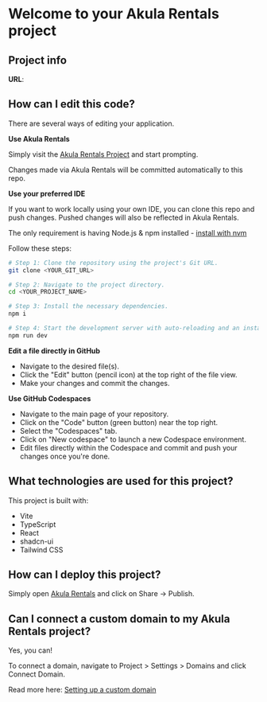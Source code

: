# Welcome to your Akula Rentals project

## Project info

**URL**: 

## How can I edit this code?

There are several ways of editing your application.

**Use Akula Rentals**

Simply visit the [Akula Rentals Project]() and start prompting.

Changes made via Akula Rentals will be committed automatically to this repo.

**Use your preferred IDE**

If you want to work locally using your own IDE, you can clone this repo and push changes. Pushed changes will also be reflected in Akula Rentals.

The only requirement is having Node.js & npm installed - [install with nvm](https://github.com/nvm-sh/nvm#installing-and-updating)

Follow these steps:

```sh
# Step 1: Clone the repository using the project's Git URL.
git clone <YOUR_GIT_URL>

# Step 2: Navigate to the project directory.
cd <YOUR_PROJECT_NAME>

# Step 3: Install the necessary dependencies.
npm i

# Step 4: Start the development server with auto-reloading and an instant preview.
npm run dev
```

**Edit a file directly in GitHub**

- Navigate to the desired file(s).
- Click the "Edit" button (pencil icon) at the top right of the file view.
- Make your changes and commit the changes.

**Use GitHub Codespaces**

- Navigate to the main page of your repository.
- Click on the "Code" button (green button) near the top right.
- Select the "Codespaces" tab.
- Click on "New codespace" to launch a new Codespace environment.
- Edit files directly within the Codespace and commit and push your changes once you're done.

## What technologies are used for this project?

This project is built with:

- Vite
- TypeScript
- React
- shadcn-ui
- Tailwind CSS

## How can I deploy this project?

Simply open [Akula Rentals]() and click on Share -> Publish.

## Can I connect a custom domain to my Akula Rentals project?

Yes, you can!

To connect a domain, navigate to Project > Settings > Domains and click Connect Domain.

Read more here: [Setting up a custom domain](https://docs.AkulaRentals.dev/tips-tricks/custom-domain#step-by-step-guide)
